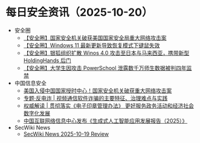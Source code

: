 # 每日安全资讯（2025-10-20）

- 安全圈
  - [【安全圈】国家安全机关破获美国国家安全局重大网络攻击案](https://mp.weixin.qq.com/s?__biz=MzIzMzE4NDU1OQ==&mid=2652072291&idx=1&sn=e4517666c644c100ff5f018f20771b6b)
  - [【安全圈】Windows 11 最新更新导致恢复模式下键鼠失效](https://mp.weixin.qq.com/s?__biz=MzIzMzE4NDU1OQ==&mid=2652072291&idx=2&sn=43d7dcb1a770a36422f67b852aa42553)
  - [【安全圈】银狐组织扩散 Winos 4.0 攻击至日本与马来西亚，携带新型 HoldingHands 后门](https://mp.weixin.qq.com/s?__biz=MzIzMzE4NDU1OQ==&mid=2652072291&idx=3&sn=7b40deaad476d5d3d94f363b9f09d1a9)
  - [【安全圈】大学生因攻击 PowerSchool 泄露数千万师生数据被判四年监禁](https://mp.weixin.qq.com/s?__biz=MzIzMzE4NDU1OQ==&mid=2652072291&idx=4&sn=7071759ebcb303973afb7a296a66ffbe)
- 中国信息安全
  - [美国入侵中国国家授时中心！国家安全机关破获重大网络攻击案](https://mp.weixin.qq.com/s?__biz=MzA5MzE5MDAzOA==&mid=2664251237&idx=1&sn=8dcbfe9030a057a504d6bdb828f2d86a)
  - [专题·反电诈 | 视频通信软件诈骗的主要特征、治理难点与实践](https://mp.weixin.qq.com/s?__biz=MzA5MzE5MDAzOA==&mid=2664251237&idx=2&sn=c668ad3d9080f1867c082a6091bd7ea2)
  - [权威解读 | 贯彻落实《电子印章管理办法》 更好服务政务活动和经济社会数字化发展](https://mp.weixin.qq.com/s?__biz=MzA5MzE5MDAzOA==&mid=2664251237&idx=3&sn=a5f27f636a4f17827b7baaed3ba2184e)
  - [中国互联网络信息中心发布《生成式人工智能应用发展报告（2025）》](https://mp.weixin.qq.com/s?__biz=MzA5MzE5MDAzOA==&mid=2664251237&idx=4&sn=996bffa7628b3ace5130e55d8bab5975)
- SecWiki News
  - [SecWiki News 2025-10-19 Review](http://www.sec-wiki.com/?2025-10-19)
